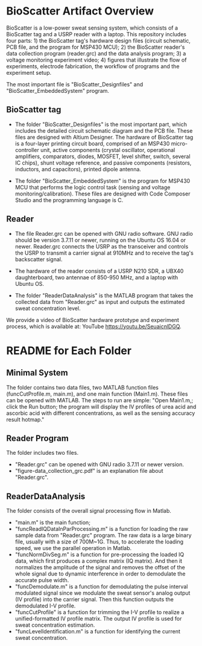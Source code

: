 # BioScatter Artifact Overview
BioScatter is a low-power sweat sensing system, which consists of a BioScatter tag and a USRP reader with a laptop. This repository includes four parts: 1) the BioScatter tag's hardware design files (circuit schematic, PCB file, and the program for MSP430 MCU); 2) the BioScatter reader's data collection program (reader.grc) and the data analysis program; 3) a voltage monitoring experiment video; 4) figures that illustrate the flow of experiments, electrode fabrication, the workflow of programs and the experiment setup.

The most important file is "BioScatter_Designfiles" and "BioScatter_EmbeddedSystem" program.

## BioScatter tag

- The folder "BioScatter_Designfiles" is the most important part, which includes the detailed circuit schematic diagram and the PCB file. These files are designed with Altium Designer. The hardware of BioScatter tag is a four-layer printing circuit board, comprised of an MSP430 micro-controller unit, active components (crystal oscillator, operational amplifiers, comparators, diodes, MOSFET, level shifter, switch, several IC chips), shunt voltage reference, and passive components (resistors, inductors, and capacitors), printed dipole antenna.

- The folder "BioScatter_EmbeddedSystem" is the program for MSP430 MCU that performs the logic control task (sensing and voltage monitoring/calibration). These files are designed with Code Composer Studio and the programming language is C.

## Reader

- The file Reader.grc can be opened with GNU radio software. GNU radio should be version 3.7.11 or newer, running on the Ubuntu OS 16.04 or newer. Reader.grc connects the USRP as the transceiver and controls the USRP to transmit a carrier signal at 910MHz and to receive the tag's backscatter signal.

- The hardware of the reader consists of a USRP N210 SDR, a UBX40 daughterboard, two antennae of 850-950 MHz, and a laptop with Ubuntu OS.

- The folder "ReaderDataAnalysis" is the MATLAB program that takes the collected data from "Reader.grc" as input and outputs the estimated sweat concentration level.

We provide a video of BioScatter hardware prototype and experiment process, which is available at: YouTube https://youtu.be/SeuaicnlDGQ.

# README for Each Folder

## Minimal System
The folder <Minimal System> contains two data files, two MATLAB function files (funcCutProfile.m, main.m), and one main function (Main1.m). These files can be opened with MATLAB. The steps to run are simple:
"Open Main1.m,; click the Run button; the program will display the IV profiles of urea acid and ascorbic acid with different concentrations, as well as the sensing accuracy result hotmap."
  
## Reader Program
The folder <Reader Program> includes two files.
  
  - "Reader.grc" can be opened with GNU radio 3.7.11 or newer version.
  - "figure-data_collection_grc.pdf" is an explanation file about "Reader.grc".
  
## ReaderDataAnalysis
  The folder <ReaderDataAnalysis> consists of the overall signal processing flow in Matlab.
  - "main.m" is the main function;
  - "funcReadIQDataInParProcessing.m" is a function for loading the raw sample data from "Reader.grc" program. The raw data is a large binary file, usually with a size of 700M~1G. Thus, to accelerate the loading speed, we use the parallel operation in Matlab.
  - "funcNormDivSeg.m" is a function for pre-processing the loaded IQ data, which first produces a complex matrix (IQ matrix). And then it normalizes the amplitude of the signal and removes the offset of the whole signal due to dynamic interference in order to demodulate the accurate pulse width.
  - "funcDemodulate.m" is a function for demodulating the pulse interval modulated signal since we modulate the sweat sensor's analog output (IV profile) into the carrier signal. Then this function outputs the demodulated I-V profile.
  - "funcCutProfile" is a function for trimming the I-V profile to realize a unified-formatted IV profile matrix. The output IV profile is used for sweat concentration estimation.
  - "funcLevelIdentification.m" is a function for identifying the current sweat concentration.
